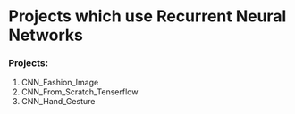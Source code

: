 # Projects which use Recurrent Neural Networks

### Projects:

1) CNN_Fashion_Image
2) CNN_From_Scratch_Tenserflow
3) CNN_Hand_Gesture
